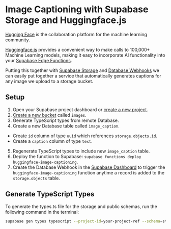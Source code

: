 # Image Captioning with Supabase Storage and Huggingface.js

[Hugging Face](https://huggingface.co/) is the collaboration platform for the machine learning community.

[Huggingface.js](https://huggingface.co/docs/huggingface.js/index) provides a convenient way to make calls to 100,000+ Machine Learning models, making it easy to incorporate AI functionality into your [Supabase Edge Functions](https://supabase.com/edge-functions).

Putting this together with [Supabase Storage](https://supabase.com/storage) and [Database Webhooks](https://supabase.com/docs/guides/database/webhooks) we can easily put together a service that automatically generates captions for any image we upload to a storage bucket.

## Setup

1. Open your Supabase project dashboard or [create a new project](https://supabase.com/dashboard/projects).
2. [Create a new bucket](https://supabase.com/dashboard/project/_/storage/buckets) called `images`.
3. Generate TypeScript types from remote Database.
4. Create a new Database table called `image_caption`.

- Create `id` column of type `uuid` which references `storage.objects.id`.
- Create a `caption` column of type `text`.

5. Regenerate TypeScript types to include new `image_caption` table.
6. Deploy the function to Supabase: `supabase functions deploy huggingface-image-captioning`.
7. Create the Database Webhook in the [Supabase Dashboard](https://supabase.com/dashboard/project/_/database/hooks) to trigger the `huggingface-image-captioning` function anytime a record is added to the `storage.objects` table.

## Generate TypeScript Types

To generate the types.ts file for the storage and public schemas, run the following command in the terminal:

```bash
supabase gen types typescript --project-id=your-project-ref --schema=storage,public > supabase/functions/huggingface-image-captioning/types.ts
```
